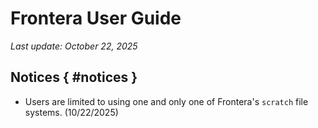 # Frontera User Guide
*Last update: October 22, 2025*

<!-- **Important**: (10-15-2024) Please note [TACC's new SU charge policy](#sunotice). -->


<!-- SDL <a href="https://frontera-xortal.tacc.utexas.edu/user-guide/docs/user-guide.pdf">Download PDF <i class="fa fa-file-pdf-o"></i></a></span>-->

## Notices { #notices }

* Users are limited to using one and only one of Frontera's `scratch` file systems. (10/22/2025)
<!-- 
* Navigate to the [Frontera Web Portal](https://frontera-portal.tacc.utexas.edu/) to manage your Frontera allocations and access your [Frontera Workbench](https://frontera-portal.tacc.utexas.edu/workbench/dashboard). (04/19/2023)

-->

